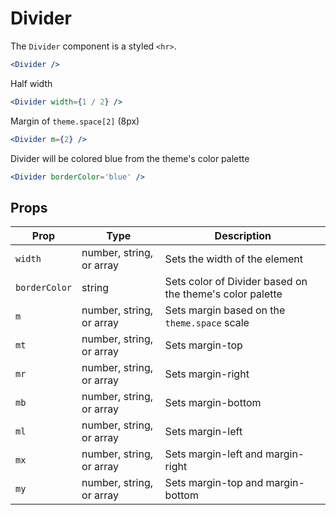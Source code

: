 # Divider

The `Divider` component is a styled `<hr>`.

```.jsx
<Divider />
```

Half width

```.jsx
<Divider width={1 / 2} />
```

Margin of `theme.space[2]` (8px)

```.jsx
<Divider m={2} />
```

Divider will be colored blue from the theme's color palette

```.jsx
<Divider borderColor='blue' />
```

## Props

| Prop          | Type                     | Description                                              |
| ------------- | ------------------------ | -------------------------------------------------------- |
| `width`       | number, string, or array | Sets the width of the element                            |
| `borderColor` | string                   | Sets color of Divider based on the theme's color palette |
| `m`           | number, string, or array | Sets margin based on the `theme.space` scale             |
| `mt`          | number, string, or array | Sets margin-top                                          |
| `mr`          | number, string, or array | Sets margin-right                                        |
| `mb`          | number, string, or array | Sets margin-bottom                                       |
| `ml`          | number, string, or array | Sets margin-left                                         |
| `mx`          | number, string, or array | Sets margin-left and margin-right                        |
| `my`          | number, string, or array | Sets margin-top and margin-bottom                        |
